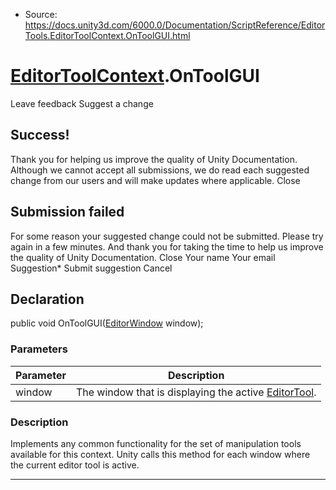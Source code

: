 * Source: https://docs.unity3d.com/6000.0/Documentation/ScriptReference/EditorTools.EditorToolContext.OnToolGUI.html

#  [EditorToolContext](https://docs.unity3d.com/6000.0/Documentation/ScriptReference/EditorTools.EditorToolContext.html).OnToolGUI
Leave feedback
Suggest a change
## Success!
Thank you for helping us improve the quality of Unity Documentation. Although we cannot accept all submissions, we do read each suggested change from our users and will make updates where applicable.
Close
## Submission failed
For some reason your suggested change could not be submitted. Please <a>try again</a> in a few minutes. And thank you for taking the time to help us improve the quality of Unity Documentation.
Close
Your name Your email Suggestion* Submit suggestion
Cancel
## Declaration
public void OnToolGUI([EditorWindow](https://docs.unity3d.com/6000.0/Documentation/ScriptReference/EditorWindow.html) window); 
### Parameters
Parameter | Description  
---|---  
window | The window that is displaying the active [EditorTool](https://docs.unity3d.com/6000.0/Documentation/ScriptReference/EditorTools.EditorTool.html).  
### Description
Implements any common functionality for the set of manipulation tools available for this context.
Unity calls this method for each window where the current editor tool is active.
* * *
